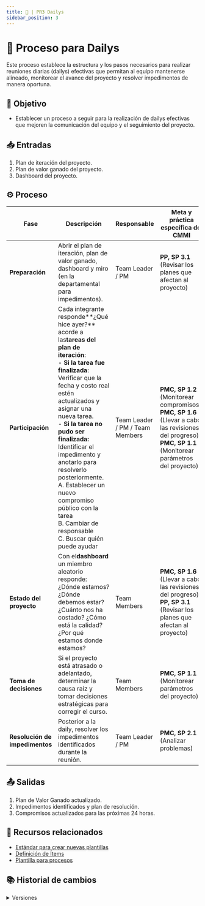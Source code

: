 ```yaml
---
title: 🍻 | PR3 Dailys
sidebar_position: 3
---
```

# 🍻 Proceso para Dailys

Este proceso establece la estructura y los pasos necesarios para realizar reuniones diarias (dailys) efectivas que permitan al equipo mantenerse alineado, monitorear el avance del proyecto y resolver impedimentos de manera oportuna.

## 🎯 Objetivo

- Establecer un proceso a seguir para la realización de dailys efectivas que mejoren la comunicación del equipo y el seguimiento del proyecto.

## 📥 Entradas

1. Plan de iteración del proyecto.
2. Plan de valor ganado del proyecto.
3. Dashboard del proyecto.

## ⚙️ Proceso


| Fase                            | Descripción                                                                                                                                                                                                                                                                                                                                                                                                                                                                     | Responsable                     | Meta y práctica específica del CMMI                                                                                                                        |
| ------------------------------- | -------------------------------------------------------------------------------------------------------------------------------------------------------------------------------------------------------------------------------------------------------------------------------------------------------------------------------------------------------------------------------------------------------------------------------------------------------------------------------- | ------------------------------- | ------------------------------------------------------------------------------------------------------------------------------------------------------------ |
| **Preparación**                | Abrir el plan de iteración, plan de valor ganado, dashboard y miro (en la departamental para impedimentos).                                                                                                                                                                                                                                                                                                                                                                     | Team Leader / PM                | **PP, SP 3.1** (Revisar los planes que afectan al proyecto)                                                                                                  |
| **Participación**              | Cada integrante responde**¿Qué hice ayer?** acorde a las**tareas del plan de iteración**: <br/>- **Si la tarea fue finalizada**: Verificar que la fecha y costo real estén actualizados y asignar una nueva tarea. <br/>- **Si la tarea no pudo ser finalizada:** Identificar el impedimento y anotarlo para resolverlo posteriormente. <br/>  A. Establecer un nuevo compromiso público con la tarea <br/>  B. Cambiar de responsable <br/>  C. Buscar quién puede ayudar | Team Leader / PM / Team Members | **PMC, SP 1.2** (Monitorear compromisos), **PMC, SP 1.6** (Llevar a cabo las revisiones del progreso), **PMC, SP 1.1** (Monitorear parámetros del proyecto) |
| **Estado del proyecto**         | Con el**dashboard** un miembro aleatorio responde: ¿Dónde estamos? ¿Dónde debemos estar? ¿Cuánto nos ha costado? ¿Cómo está la calidad? ¿Por qué estamos donde estamos?                                                                                                                                                                                                                                                                                             | Team Members                    | **PMC, SP 1.6** (Llevar a cabo las revisiones del progreso), **PP, SP 3.1** (Revisar los planes que afectan al proyecto)                                     |
| **Toma de decisiones**          | Si el proyecto está atrasado o adelantado, determinar la causa raíz y tomar decisiones estratégicas para corregir el curso.                                                                                                                                                                                                                                                                                                                                                   | Team Members                    | **PMC, SP 1.1** (Monitorear parámetros del proyecto)                                                                                                        |
| **Resolución de impedimentos** | Posterior a la daily, resolver los impedimentos identificados durante la reunión.                                                                                                                                                                                                                                                                                                                                                                                               | Team Leader / PM                | **PMC, SP 2.1** (Analizar problemas)                                                                                                                         |

## 📤 Salidas

1. Plan de Valor Ganado actualizado.
2. Impedimentos identificados y plan de resolución.
3. Compromisos actualizados para las próximas 24 horas.

## 📎 Recursos relacionados

- [Estándar para crear nuevas plantillas](/docs/next/standards/estandar-plantillas)
- [Definición de Ítems](/docs/next/procesos/PR2-definicion-items)
- [Plantilla para procesos](/docs/next/plantillas/plantilla-procesos)

## 📚 Historial de cambios

<details>
  <summary>Versiones</summary>
    | **Tipo de versión** | **Descripción** | **Fecha** | **Colaborador** |
    | ------------------- | --------------- | --------- | --------------- |
    | **1.0** | Primera versión del PR19 | 03/03/2025 | Arturo Sánchez Rodríguez |
    | **1.1** | Actualización de fases y prácticas CMMI según nuevo documento | 01/04/2025 | Juan Pablo Chávez Leal |
    | **1.1** | Inclusión de análisis de riesgos y toma de decisiones | 01/04/2025 | Daniel Contreras Chávez |
    | **1.2** | Actualización de fases y prácticas CMMI según nuevo documento | 02/04/2025 | Hiram Israel Mendoza López |
    | **1.2** | Actualización de fases y prácticas CMMI según nuevo documento | 02/04/2025 | Mauricio Anguiano Juárez |
    | **1.2** | Actualización de fases y prácticas CMMI según nuevo documento | 02/04/2025 | Emiliano Valdivia Lara |
    | **1.3** | Inclusión de SP 2.1 del área de proceso MA | 08/04/2025 | Ian Julián Estrada Castro |
    | **1.4** | Refactorización | 18/04/2025 | Diego Fuentes |
    | **1.5** | Corrección PMC 1.1 | 22/04/2025 | Juan Pablo Chávez |
    | **2.0** | Cambio de todo el proceso para coincidir con cómo hacemos una daily efectiva | 25/04/2025 | Diego Fuentes |
    | **2.1** | Identificación de práctica 2.4 de MA | 25/04/2025 | Diego Fuentes |
    | **2.2** | Corregir CMMI y simplificar el proceso | 09/05/2025 | Valeria Zúñiga |
    | **2.3** | Eliminar riesgos del proceso | 13/05/2025 | Paola María Garrido |
    | **2.4** | Corrección SP 3.1 Revisar los planes que afectan al proyecto | 13/05/2025 | Arturo Sánchez |
    | **3.0** | Actualización al formato estándar de procesos | 18/05/2025 | Angel Mauricio Ramírez Herrera |
</details>
